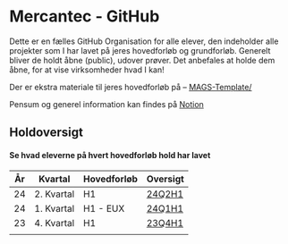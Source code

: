 # Mercantec - GitHub

Dette er en fælles GitHub Organisation for alle elever, den indeholder alle projekter som I har lavet på jeres hovedforløb og grundforløb. Generelt bliver de holdt åbne (public), udover prøver. Det anbefales at holde dem åbne, for at vise virksomheder hvad I kan!

Der er ekstra materiale til jeres hovedforløb på – [MAGS-Template/](https://github.com/MAGS-Template/) 

Pensum og generel information kan findes på [Notion](https://mercantec.notion.site/9fb68009b21b47f28c759169ee734de7?v=e0125d9cf06646ac8317d5b8cb8eca8b&pvs=74)

## Holdoversigt
#### Se hvad eleverne på hvert hovedforløb hold har lavet
| År 	| Kvartal 	| Hovedforløb 	| Oversigt	|
|----	|---------	|-------------	|------		  |
| 24 	| 2. Kvartal|   H1          |  [24Q2H1](https://github.com/Mercantec-GHC/24Q2H1)    	|   
| 24	| 1. Kvartal|   H1 - EUX   	|  [24Q1H1](https://github.com/Mercantec-GHC/h1-projekt-techvendo)    	    | 
| 23 	| 4. Kvartal|   H1          |  [23Q4H1](https://github.com/Mercantec-GHC/23Q4H1)  	|  
|    	|         	|             	|      	    |  

